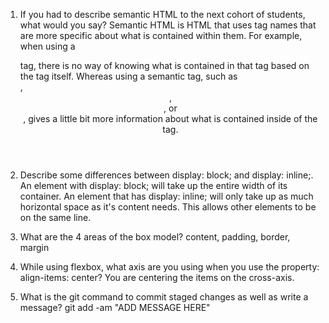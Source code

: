 1. If you had to describe semantic HTML to the next cohort of students, what would you say?
    Semantic HTML is HTML that uses tag names that are more specific about what is contained within them. For example, when using a <div> tag, there is no way of knowing what is contained in that tag based on the tag itself. Whereas using a semantic tag, such as <nav>, <header>, <section>, or <footer>, gives a little bit more information about what is contained inside of the tag.  


2. Describe some differences between display: block; and display: inline;.
    An element with display: block; will take up the entire width of its container. An element that has display: inline; will only take up as much horizontal space as it's content needs. This allows other elements to be on the same line.

3. What are the 4 areas of the box model?
    content, padding, border, margin

4. While using flexbox, what axis are you using when you use the property: align-items: center?
    You are centering the items on the cross-axis.

5. What is the git command to commit staged changes as well as write a message?
    git add -am "ADD MESSAGE HERE"